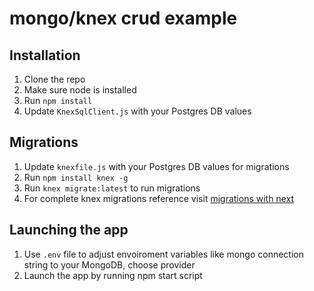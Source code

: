 # mongo/knex crud example

## Installation
1. Clone the repo
2. Make sure node is installed 
3. Run `npm install`
4. Update `KnexSqlClient.js` with your Postgres DB values

## Migrations 
1. Update `knexfile.js` with your Postgres DB values for migrations
2. Run `npm install knex -g`
3. Run `knex migrate:latest` to run migrations
4. For complete knex migrations reference visit [migrations with next](https://knexjs.org/guide/migrations.html#migration-cli)

## Launching the app
1. Use `.env` file to adjust envoiroment variables like mongo connection string to your MongoDB, choose provider 
3. Launch the app by running npm start script



